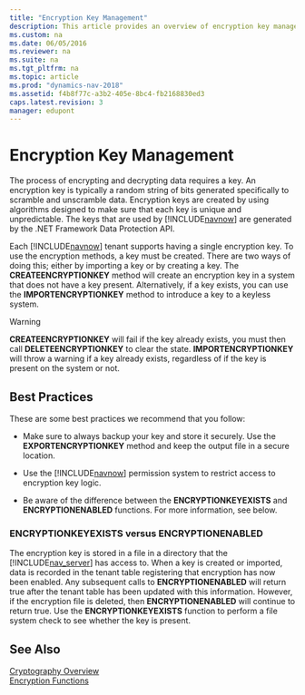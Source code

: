 ```yaml
---
title: "Encryption Key Management"
description: This article provides an overview of encryption key management, best practices, and ENCRYPTIONKEYEXISTS versus ENCRYPTIONENABLED.
ms.custom: na
ms.date: 06/05/2016
ms.reviewer: na
ms.suite: na
ms.tgt_pltfrm: na
ms.topic: article
ms.prod: "dynamics-nav-2018"
ms.assetid: f4b8f77c-a3b2-405e-8bc4-fb2168830ed3
caps.latest.revision: 3
manager: edupont
---
```

# Encryption Key Management
The process of encrypting and decrypting data requires a key. An encryption key is typically a random string of bits generated specifically to scramble and unscramble data. Encryption keys are created by using algorithms designed to make sure that each key is unique and unpredictable. The keys that are used by [!INCLUDE[navnow](includes/navnow_md.md)] are generated by the .NET Framework Data Protection API.  
  
 Each [!INCLUDE[navnow](includes/navnow_md.md)] tenant supports having a single encryption key. To use the encryption methods, a key must be created. There are two ways of doing this; either by importing a key or by creating a key. The **CREATEENCRYPTIONKEY** method will create an encryption key in a system that does not have a key present. Alternatively, if a key exists, you can use the **IMPORTENCRYPTIONKEY** method to introduce a key to a keyless system.  
  
> [!WARNING]  
>  **CREATEENCRYPTIONKEY** will fail if the key already exists, you must then call **DELETEENCRYPTIONKEY** to clear the state. **IMPORTENCRYPTIONKEY** will throw a warning if a key already exists, regardless of if the key is present on the system or not.  
  
## Best Practices  
 These are some best practices we recommend that you follow:  
  
-   Make sure to always backup your key and store it securely. Use the **EXPORTENCRYPTIONKEY** method and keep the output file in a secure location.  
  
-   Use the [!INCLUDE[navnow](includes/navnow_md.md)] permission system to restrict access to encryption key logic.  
  
-   Be aware of the difference between the **ENCRYPTIONKEYEXISTS** and **ENCRYPTIONENABLED** functions. For more information, see below.  
  
### ENCRYPTIONKEYEXISTS versus ENCRYPTIONENABLED  
 The encryption key is stored in a file in a directory that the [!INCLUDE[nav_server](includes/nav_server_md.md)] has access to. When a key is created or imported, data is recorded in the tenant table registering that encryption has now been enabled. Any subsequent calls to **ENCRYPTIONENABLED** will return true after the tenant table has been updated with this information. However, if the encryption file is deleted, then **ENCRYPTIONENABLED** will continue to return true. Use the **ENCRYPTIONKEYEXISTS** function to perform a file system check to see whether the key is present.  
  
## See Also  
 [Cryptography Overview](Cryptography-Overview.md)   
 [Encryption Functions](Encryption-Functions.md)